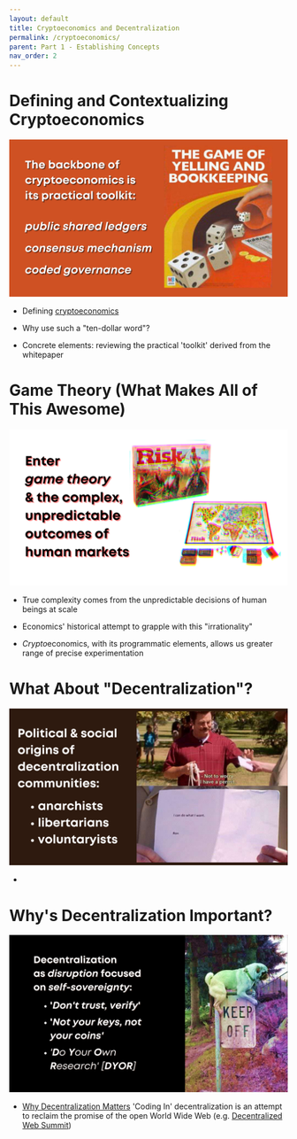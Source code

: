 ```yaml
---
layout: default
title: Cryptoeconomics and Decentralization
permalink: /cryptoeconomics/
parent: Part 1 - Establishing Concepts
nav_order: 2
---
```


# Defining and Contextualizing Cryptoeconomics

![Cryptoeconomics 1](figures/crypto-1.png)
<br>

* Defining [cryptoeconomics](https://en.wikiversity.org/wiki/Cryptoeconomics)

* Why use such a "ten-dollar word"?

* Concrete elements: reviewing the practical 'toolkit' derived from the whitepaper

# Game Theory (What Makes All of This Awesome)

![Cryptoeconomics 2](figures/crypto-2.png)
<br>

* True complexity comes from the unpredictable decisions of human beings at scale

* Economics' historical attempt to grapple with this "irrationality"

* *Crypto*economics, with its programmatic elements, allows us greater range of precise experimentation

# What About "Decentralization"?

![Cryptoeconomics 3](figures/crypto-3.png)
<br>

* 

# Why's Decentralization Important?

![Cryptoeconomics 4](figures/crypto-4.png)
<br>

* [Why Decentralization Matters](https://onezero.medium.com/why-decentralization-matters-5e3f79f7638e) 'Coding In' decentralization is an attempt to reclaim the promise of the open World Wide Web (e.g. [Decentralized Web Summit](https://www.decentralizedweb.net/about/))

